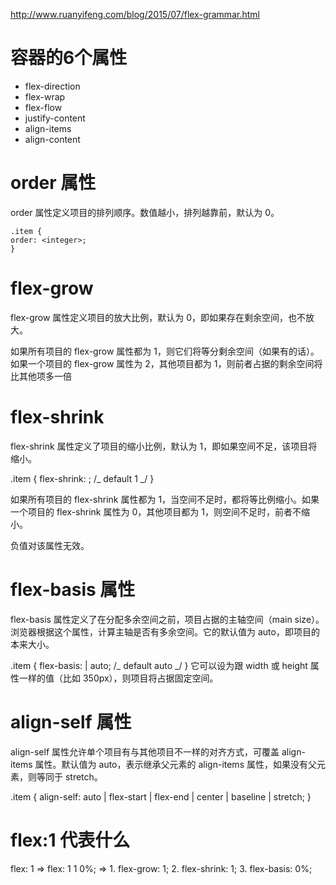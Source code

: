 http://www.ruanyifeng.com/blog/2015/07/flex-grammar.html

# 容器的6个属性
- flex-direction
- flex-wrap
- flex-flow
- justify-content
- align-items
- align-content

# order 属性
order 属性定义项目的排列顺序。数值越小，排列越靠前，默认为 0。
```
.item {
order: <integer>;
}
```

# flex-grow
flex-grow 属性定义项目的放大比例，默认为 0，即如果存在剩余空间，也不放大。

如果所有项目的 flex-grow 属性都为 1，则它们将等分剩余空间（如果有的话）。如果一个项目的 flex-grow 属性为 2，其他项目都为 1，则前者占据的剩余空间将比其他项多一倍


# flex-shrink
flex-shrink 属性定义了项目的缩小比例，默认为 1，即如果空间不足，该项目将缩小。

.item {
flex-shrink: <number>; /_ default 1 _/
}

如果所有项目的 flex-shrink 属性都为 1，当空间不足时，都将等比例缩小。如果一个项目的 flex-shrink 属性为 0，其他项目都为 1，则空间不足时，前者不缩小。

负值对该属性无效。

# flex-basis 属性
flex-basis 属性定义了在分配多余空间之前，项目占据的主轴空间（main size）。浏览器根据这个属性，计算主轴是否有多余空间。它的默认值为 auto，即项目的本来大小。

.item {
flex-basis: <length> | auto; /_ default auto _/
}
它可以设为跟 width 或 height 属性一样的值（比如 350px），则项目将占据固定空间。

# align-self 属性
align-self 属性允许单个项目有与其他项目不一样的对齐方式，可覆盖 align-items 属性。默认值为 auto，表示继承父元素的 align-items 属性，如果没有父元素，则等同于 stretch。

.item {
align-self: auto | flex-start | flex-end | center | baseline | stretch;
}

# flex:1 代表什么

flex: 1 => flex: 1 1 0%; => 
    1. flex-grow: 1;
    2. flex-shrink: 1;
    3. flex-basis: 0%;